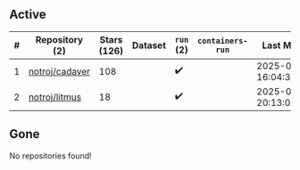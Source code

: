 ## Active
| # | Repository (2) | Stars (126) | Dataset | `run` (2) | `containers-run` | Last Modified |
| --- | --- | --- | --- | --- | --- | --- |
| 1 | [notroj/cadaver](https://github.com/notroj/cadaver) | 108 |  | :heavy_check_mark: |  | 2025-03-16 16:04:30+00:00 |
| 2 | [notroj/litmus](https://github.com/notroj/litmus) | 18 |  | :heavy_check_mark: |  | 2025-05-12 20:13:05+00:00 |

## Gone
No repositories found!
